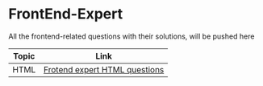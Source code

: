 # FrontEnd-Expert
All the frontend-related questions with their solutions, will be pushed here


| Topic	 | Link  |
|--|--|
| HTML | [Frotend expert HTML questions](https://github.com/akhileshappala/Front-Expert/HTML) |
